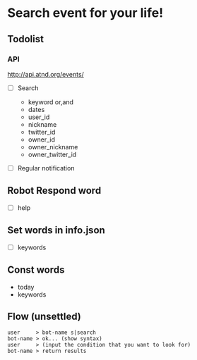 # Search event for your life!

## Todolist

### API 
http://api.atnd.org/events/  


- [ ] Search  
    - keyword or,and    
    - dates  
    - user_id  
    - nickname  
    - twitter_id  
    - owner_id  
    - owner_nickname  
    - owner_twitter_id  
    
- [ ] Regular notification  

## Robot Respond word
- [ ] help  

## Set words in info.json
- [ ] keywords  

## Const words
- today  
- keywords  

## Flow (unsettled)
```  
user     > bot-name s|search  
bot-name > ok... (show syntax)  
user     > (input the condition that you want to look for)    
bot-name > return results
```


